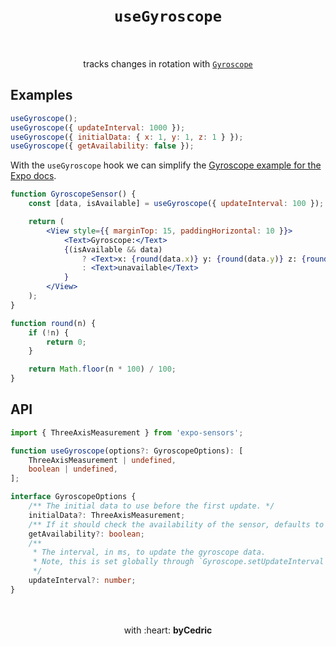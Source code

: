 <div align="center">
    <h1>
        <br />
        <code>useGyroscope</code>
        <br />
        <br />
    </h1>
    tracks changes in rotation with <a href="https://docs.expo.io/versions/latest/sdk/gyroscope/"><code>Gyroscope</code></a>
    <br />
</div>

## Examples

```jsx
useGyroscope();
useGyroscope({ updateInterval: 1000 });
useGyroscope({ initialData: { x: 1, y: 1, z: 1 } });
useGyroscope({ getAvailability: false });
```

With the `useGyroscope` hook we can simplify the [Gyroscope example for the Expo docs](https://docs.expo.io/versions/latest/sdk/gyroscope/#example-basic-subscription).

```jsx
function GyroscopeSensor() {
    const [data, isAvailable] = useGyroscope({ updateInterval: 100 });

    return (
        <View style={{ marginTop: 15, paddingHorizontal: 10 }}>
            <Text>Gyroscope:</Text>
            {(isAvailable && data)
                ? <Text>x: {round(data.x)} y: {round(data.y)} z: {round(data.z)}</Text>
                : <Text>unavailable</Text>
            }
        </View>
    );
}

function round(n) {
    if (!n) {
        return 0;
    }

    return Math.floor(n * 100) / 100;
}
```

## API

```ts
import { ThreeAxisMeasurement } from 'expo-sensors';

function useGyroscope(options?: GyroscopeOptions): [
    ThreeAxisMeasurement | undefined,
    boolean | undefined,
];

interface GyroscopeOptions {
	/** The initial data to use before the first update. */
    initialData?: ThreeAxisMeasurement;
    /** If it should check the availability of the sensor, defaults to `true`. */
	getAvailability?: boolean;
	/**
	 * The interval, in ms, to update the gyroscope data.
	 * Note, this is set globally through `Gyroscope.setUpdateInterval`.
	 */
	updateInterval?: number;
}
```

<div align="center">
    <br />
    <br />
    with :heart: <strong>byCedric</strong>
    <br />
    <br />
</div>
